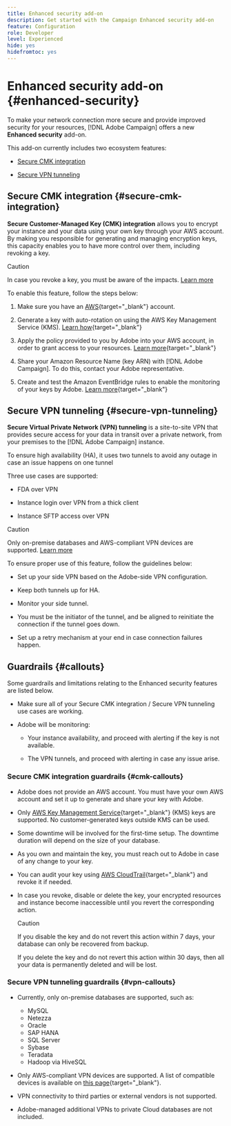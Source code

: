 ```yaml
---
title: Enhanced security add-on
description: Get started with the Campaign Enhanced security add-on
feature: Configuration
role: Developer
level: Experienced
hide: yes
hidefromtoc: yes
---
```


# Enhanced security add-on {#enhanced-security}

To make your network connection more secure and provide improved security for your resources, [!DNL Adobe Campaign] offers a new **Enhanced security** add-on.

This add-on currently includes two ecosystem features:

* [Secure CMK integration](#secure-cmk-integration)

* [Secure VPN tunneling](#secure-vpn-tunneling)

## Secure CMK integration {#secure-cmk-integration}

**Secure Customer-Managed Key (CMK) integration** allows you to encrypt your instance and your data using your own key through your AWS account<!--instead of Adobe-owned keys-->. By making you responsible for generating and managing encryption keys, this capacity enables you to have more control over them, including revoking a key.

>[!CAUTION]
>
>In case you revoke a key, you must be aware of the impacts. [Learn more](#cmk-callouts)

To enable this feature, follow the steps below:

1. Make sure you have an [AWS](https://aws.amazon.com/){target="_blank"} account.

1. Generate a key with auto-rotation on using the AWS Key Management Service (KMS). [Learn how](https://docs.aws.amazon.com/kms/latest/developerguide/create-keys.html){target="_blank"}

1. Apply the policy provided to you by Adobe into your AWS account, in order to grant access to your resources. [Learn more](https://docs.aws.amazon.com/kms/latest/developerguide/key-policy-services.html){target="_blank"} <!--link TBC-->

1. Share your Amazon Resource Name (key ARN) with [!DNL Adobe Campaign]. To do this, contact your Adobe representative. <!--or Adobe transition manager?-->

1. Create and test the Amazon EventBridge rules to enable the monitoring of your keys by Adobe.​ [Learn more](https://docs.aws.amazon.com/eventbridge/latest/userguide/eb-rules.html){target="_blank"}

## Secure VPN tunneling {#secure-vpn-tunneling}

**Secure Virtual Private Network (VPN) tunneling** is a site-to-site VPN that provides secure access for your data in transit over a private network, from your premises to the [!DNL Adobe Campaign] instance.

<!--As it connects two networks together, it is a site-to-site VPN.-->

To ensure high availability (HA), it uses two tunnels to avoid any outage in case an issue happens on one tunnel

Three use cases are supported:

* FDA over VPN<!--to access your on-premise database from the Campaign instance over VPN-->

* Instance login over VPN from a thick client

* Instance SFTP access over VPN

>[!CAUTION]
>
>Only on-premise databases and AWS-compliant VPN devices are supported. [Learn more](#vpn-callouts)

To ensure proper use of this feature, follow the guidelines below:

* Set up your side VPN based on the Adobe-side VPN configuration.

* Keep both tunnels up for HA.

* Monitor your side tunnel.

* You must be the initiator of the tunnel, and be aligned to reinitiate the connection if the tunnel goes down.

* Set up a retry mechanism at your end in case connection failures happen.

## Guardrails {#callouts}

Some guardrails and limitations relating to the Enhanced security features are listed below.

* Make sure all of your Secure CMK integration / Secure VPN tunneling use cases are working.

<!--* Adobe shall reach out to you or your technical team if any issue is found on your side.

* Currently, when using Enhanced security features, any communication with Adobe must be performed manually via email.-->

* Adobe will be monitoring:

    * Your instance availability, and proceed with alerting if the key is not available.

    * The VPN tunnels, and proceed with alerting in case any issue arise.

### Secure CMK integration guardrails {#cmk-callouts}

* Adobe does not provide an AWS account. You must have your own AWS account and set it up to generate and share your key with Adobe.

* Only [AWS Key Management Service](https://docs.aws.amazon.com/kms/latest/developerguide/overview.html){target="_blank"} (KMS) keys are supported. No customer-generated keys outside KMS can be used.​

* Some downtime will be involved for the first-time setup. ​The downtime duration will depend on the size of your database.

* As you own and maintain the key, you must reach out to Adobe in case of any change to your key.​

* You can audit your key using [AWS CloudTrail](https://docs.aws.amazon.com/awscloudtrail/latest/userguide/cloudtrail-user-guide.html){target="_blank"} and revoke it if needed.​

* In case you revoke, disable or delete the key, your encrypted resources and instance become inaccessible until you revert the corresponding action.

    >[!CAUTION]
    >
    >If you disable the key and do not revert this action within 7 days, your database can only be recovered from backup.
    >
    >If you delete the key and do not revert this action within 30 days, then all your data is permanently deleted and will be lost.​

### Secure VPN tunneling guardrails {#vpn-callouts}

* Currently, only on-premise databases are supported, such as<!--Richa to check the list with PM-->:

    * MySQL
    * Netezza 
    * Oracle 
    * SAP HANA 
    * SQL Server 
    * Sybase 
    * Teradata 
    * Hadoop via HiveSQL

* Only AWS-compliant VPN devices are supported. A list of compatible devices is available on [this page](https://docs.aws.amazon.com/vpn/latest/s2svpn/your-cgw.html#example-configuration-files){target="_blank"}<!--check which list should be communicated-->.

* VPN connectivity to third parties or external vendors is not supported.

* Adobe-managed additional VPNs to private Cloud databases are not included.
